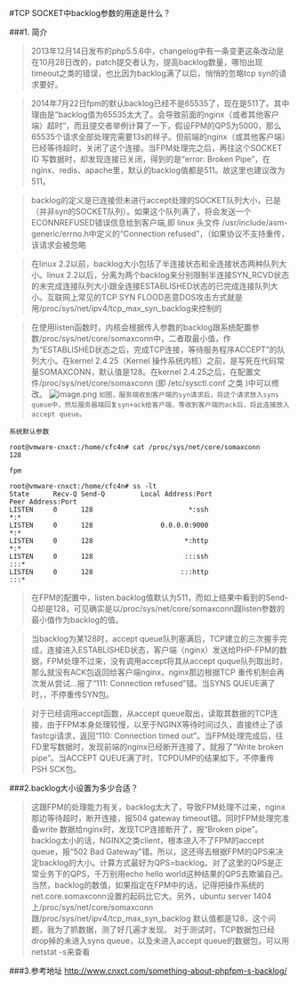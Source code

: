#TCP SOCKET中backlog参数的用途是什么？

###1. 简介
> 2013年12月14日发布的php5.5.6中，changelog中有一条变更这条改动是在10月28日改的，patch提交者认为，提高backlog数量，哪怕出现timeout之类的错误，也比因为backlog满了以后，悄悄的忽略tcp syn的请求要好。

> 2014年7月22日fpm的默认backlog已经不是65535了，现在是511了。其中理由是“backlog值为65535太大了。会导致前面的nginx（或者其他客户端）超时”，而且提交者举例计算了一下，假设FPM的QPS为5000，那么65535个请求全部处理完需要13s的样子。但前端的nginx（或其他客户端）已经等待超时，关闭了这个连接。当FPM处理完之后，再往这个SOCKET ID 写数据时，却发现连接已关闭，得到的是“error: Broken Pipe”，在nginx、redis、apache里，默认的backlog值都是511。故这里也建议改为511。

> backlog的定义是已连接但未进行accept处理的SOCKET队列大小，已是（并非syn的SOCKET队列）。如果这个队列满了，将会发送一个ECONNREFUSED错误信息给到客户端,即 linux 头文件 /usr/include/asm-generic/errno.h中定义的“Connection refused”，（如果协议不支持重传，该请求会被忽略

> 在linux 2.2以前，backlog大小包括了半连接状态和全连接状态两种队列大小。linux 2.2以后，分离为两个backlog来分别限制半连接SYN_RCVD状态的未完成连接队列大小跟全连接ESTABLISHED状态的已完成连接队列大小。互联网上常见的TCP SYN FLOOD恶意DOS攻击方式就是用/proc/sys/net/ipv4/tcp_max_syn_backlog来控制的

> 在使用listen函数时，内核会根据传入参数的backlog跟系统配置参数/proc/sys/net/core/somaxconn中，二者取最小值，作为“ESTABLISHED状态之后，完成TCP连接，等待服务程序ACCEPT”的队列大小。在kernel 2.4.25（Kernel 操作系统内核）之前，是写死在代码常量SOMAXCONN，默认值是128。在kernel 2.4.25之后，在配置文件/proc/sys/net/core/somaxconn (即 /etc/sysctl.conf 之类 )中可以修改。
![image.png](https://upload-images.jianshu.io/upload_images/10306662-e35cd7598136bc74.png?imageMogr2/auto-orient/strip%7CimageView2/2/w/1240)
`如图，服务端收到客户端的syn请求后，将这个请求放入syns queue中，然后服务器端回复syn+ack给客户端，等收到客户端的ack后，将此连接放入accept queue。`

`系统默认参数`

```
root@vmware-cnxct:/home/cfc4n# cat /proc/sys/net/core/somaxconn
128
```

`fpm`
```
root@vmware-cnxct:/home/cfc4n# ss -lt
State      Recv-Q Send-Q         Local Address:Port                    Peer Address:Port
LISTEN     0      128                        *:ssh                           *:*
LISTEN     0      128                 0.0.0.0:9000                           *:*
LISTEN     0      128                       *:http                           *:*
LISTEN     0      128                       :::ssh                           :::*
LISTEN     0      128                      :::http                           :::*

```

> 在FPM的配置中，listen.backlog值默认为511，而如上结果中看到的Send-Q却是128，可见确实是以/proc/sys/net/core/somaxconn跟listen参数的最小值作为backlog的值。

> 当backlog为某128时，accept queue队列塞满后，TCP建立的三次握手完成，连接进入ESTABLISHED状态，客户端（nginx）发送给PHP-FPM的数据，FPM处理不过来，没有调用accept将其从accept quque队列取出时，那么就没有ACK包返回给客户端nginx，nginx那边根据TCP 重传机制会再次发从尝试…报了“111: Connection refused”错。当SYNS QUEUE满了时，，不停重传SYN包。

> 对于已经调用accept函数，从accept queue取出，读取其数据的TCP连接，由于FPM本身处理较慢，以至于NGINX等待时间过久，直接终止了该fastcgi请求，返回“110: Connection timed out”。当FPM处理完成后，往FD里写数据时，发现前端的nginx已经断开连接了，就报了“Write broken pipe”。当ACCEPT QUEUE满了时，TCPDUMP的结果如下，不停重传PSH SCK包。

###2.backlog大小设置为多少合适？
> 这跟FPM的处理能力有关，backlog太大了，导致FPM处理不过来，nginx那边等待超时，断开连接，报504 gateway timeout错。同时FPM处理完准备write 数据给nginx时，发现TCP连接断开了，报“Broken pipe”。backlog太小的话，NGINX之类client，根本进入不了FPM的accept queue，报“502 Bad Gateway”错。所以，这还得去根据FPM的QPS来决定backlog的大小。计算方式最好为QPS=backlog。对了这里的QPS是正常业务下的QPS，千万别用echo hello world这种结果的QPS去欺骗自己。当然，backlog的数值，如果指定在FPM中的话，记得把操作系统的net.core.somaxconn设置的起码比它大。另外，ubuntu server 1404上/proc/sys/net/core/somaxconn 跟/proc/sys/net/ipv4/tcp_max_syn_backlog 默认值都是128，这个问题，我为了抓数据，测了好几遍才发现。
对于测试时，TCP数据包已经drop掉的未进入syns queue，以及未进入accept queue的数据包，可以用netstat -s来查看


###3.参考地址
http://www.cnxct.com/something-about-phpfpm-s-backlog/

